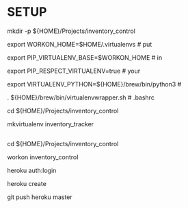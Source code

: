 # SETUP

mkdir -p ${HOME}/Projects/inventory_control

export WORKON_HOME=$HOME/.virtualenvs                 # put

export PIP_VIRTUALENV_BASE=$WORKON_HOME               # in

export PIP_RESPECT_VIRTUALENV=true                    # your

export VIRTUALENV_PYTHON=${HOME}/brew/bin/python3     # 

. ${HOME}/brew/bin/virtualenvwrapper.sh               # .bashrc

cd ${HOME}/Projects/inventory_control  

mkvirtualenv inventory_tracker

##

cd ${HOME}/Projects/inventory_control

workon inventory_control

heroku auth:login

heroku create

git push heroku master
